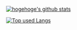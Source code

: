 <!-- リポジトリステータス -->
[![hogehoge's github stats](https://github-readme-stats.vercel.app/api?username=attzCokeK&hide=contribs&count_private=true&show_icons=true&theme=tokyonight)](https://github.com/attzCokeK/)

<!-- ソースコード統計 -->
[![Top used Langs](https://github-readme-stats.vercel.app/api/top-langs/?username=attzCokeK&layout=compact&theme=tokyonight)](https://github.com/atzzCokeK/)
